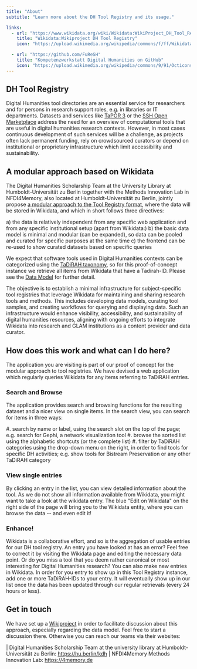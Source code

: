```yaml
---
title: "About"
subtitle: "Learn more about the DH Tool Registry and its usage."

links:
  - url: "https://www.wikidata.org/wiki/Wikidata:WikiProject_DH_Tool_Registry"
    title: "Wikidata:Wikiproject DH Tool Registry"
    icon: "https://upload.wikimedia.org/wikipedia/commons/f/ff/Wikidata-logo.svg"

  - url: "https://github.com/FuReSH"
    title: "Kompetenzwerkstatt Digital Humanities on GitHub"
    icon: "https://upload.wikimedia.org/wikipedia/commons/9/91/Octicons-mark-github.svg"
---
```



## DH Tool Registry

Digital Humanities tool directories are an essential service for researchers and for persons in research support roles, e.g. in libraries or IT departments. Datasets and services like [TaPOR 3](https://tapor.ca/) or the [SSH Open Marketplace](https://marketplace.sshopencloud.eu/) address the need for an overview of computational tools that are useful in digital humanities research contexts. However, in most cases continuous development of such services will be a challenge, as projects often lack permanent funding, rely on crowdsourced curators or depend on institutional or proprietary infrastructure which limit accessibility and sustainability.

## A modular approach based on Wikidata

The Digital Humanities Scholarship Team at the University Library at Humboldt-Universität zu Berlin together with the Methods Innovation Lab in NFDI4Memory, also located at Humboldt-Universität zu Berlin, jointly propose [a modular approach to the Tool Registry format](https://www.wikidata.org/wiki/Wikidata:WikiProject_DH_Tool_Registry), where the data will be stored in Wikidata, and which in short follows three directives:

a) the data is relatively independent from any specific web application and from any specific institutional setup (apart from Wikidata:) 
b) the basic data model is minimal and modular (can be expanded), so data can be pooled and curated for specific purposes at the same time
c) the frontend can be re-used to show curated datasets based on specific queries

We expect that software tools used in Digital Humanities contexts can be categorized using the [TaDiRAH taxonomy](https://vocabs.dariah.eu/tadirah/), so for this proof-of-concept instance we retrieve all items from Wikidata that have a Tadirah-ID. Please see the [Data Model](https://www.wikidata.org/wiki/Wikidata:WikiProject_DH_Tool_Registry/Data_Model) for further detail.

The objective is to establish a minimal infrastructure for subject-specific tool registries that leverage Wikidata for maintaining and sharing research tools and methods. This includes developing data models, curating tool samples, and creating workflows for querying and displaying data. Such an infrastructure would enhance visibility, accessibility, and sustainability of digital humanities resources, aligning with ongoing efforts to integrate Wikidata into research and GLAM institutions as a content provider and data curator.

## How does this work and what can I do here?

The application you are visiting is part of our proof of concept for the modular approach to tool registries. We have devised a web application which regularly queries Wikidata for any items referring to TaDiRAH entries. 

### Search and Browse

The application provides search and browsing functions for the resulting dataset and a nicer view on single items. In the search view, you can search for items in three ways:

#. search by name or label, using the search slot on the top of the page; e.g. search for Gephi, a network visualization tool
#. browse the sorted list using the alphabetic shortcuts (or the complete list)
#. filter by TaDiRAH categories using the drop-down menu on the right, in order to find tools for specific DH activities; e.g. show tools for Bistream Preservation or any other TaDiRAH category

### View single entries
By clicking an entry in the list, you can view detailed information about the tool. As we do not show all information available from Wikidata, you might want to take a look at the wikidata entry. The blue "Edit on Wikidata" on the right side of the page will bring you to the Wikidata entity, where you can browse the data -- and even edit it!

### Enhance!

Wikidata is a collaborative effort, and so is the aggregation of usable entries for our DH tool registry. An entry you have looked at has an error? Feel free to correct it by visiting the Wikidata page and editing the necessary data point. Or do you miss a tool that you deem rather canonical or most interesting for Digital Humanities research? You can also make new entries in Wikidata. In order for you entry to show up in this Tool Registry instance, add one or more TaDiRAH-IDs to your entry. It will eventually show up in our list once the data has been updated through our regular retrievals (every 24 hours or less).

## Get in touch

We have set up a [Wikiproject](https://www.wikidata.org/wiki/Wikidata:WikiProject_DH_Tool_Registry) in order to facilitate discussion about this approach, especially regarding the data model. Feel free to start a discussion there. Otherwise you can reach our teams via their websites:

| Digital Humanities Scholarship Team at the university library at Humboldt-Universität zu Berlin: <https://hu.berlin/kdh>
| NFDI4Memory Methods Innovation Lab: <https://4memory.de>
